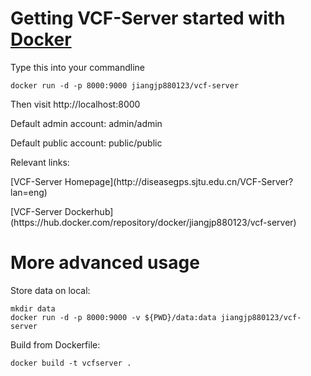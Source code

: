 # Getting VCF-Server started with [Docker](https://www.docker.com/)
<p>Type this into your commandline</p>

`docker run -d -p 8000:9000 jiangjp880123/vcf-server`   

<p>Then visit http://localhost:8000</p>
<p>Default admin account: admin/admin</p>
<p>Default public account: public/public</p>

<p>Relevant links:</p>

<p>[VCF-Server Homepage](http://diseasegps.sjtu.edu.cn/VCF-Server?lan=eng)</p>
<p>[VCF-Server Dockerhub](https://hub.docker.com/repository/docker/jiangjp880123/vcf-server)</p>

# More advanced usage

<p>Store data on local:</p>

`mkdir data`   
`docker run -d -p 8000:9000 -v ${PWD}/data:data jiangjp880123/vcf-server`   

<p>Build from Dockerfile: </p>

`docker build -t vcfserver .`
